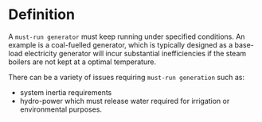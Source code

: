 # Definition
A `must-run generator` must keep running under specified conditions. An example is a coal-fuelled generator, which is typically designed as a base-load electricity generator will incur substantial inefficiencies if the steam boilers are not kept at a optimal temperature.

There can be a variety of issues requiring `must-run generation` such as:
- system inertia requirements
- hydro-power which must release water required for irrigation or environmental purposes.

